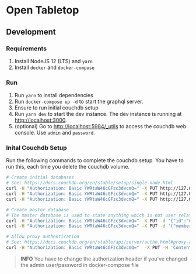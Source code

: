 # Open Tabletop

## Development

### Requirements

1. Install NodeJS 12 (LTS) and `yarn`
1. Install `docker` and `docker-compose`

### Run

1. Run `yarn` to install dependencies
1. Run `docker-compose up -d` to start the graphql server.
1. Ensure to run initial couchdb setup  
1. Run `yarn dev` to start the dev instance. The dev instance is running at [http://localhost:3000]().
1. (optional) Go to [http://localhost:5984/_utils]() to access the couchdb web console. Use `admin` and `password`.

### Inital Couchdb Setup

Run the following commands to complete the couchdb setup. You have to run this, each time you delete the couchdb volume.  

```bash
# Create initial databases
# See: https://docs.couchdb.org/en/stable/setup/single-node.html
curl -H "Authorization: Basic YWRtaW46cGFzc3dvcmQ=" -X PUT http://127.0.0.1:5984/_users
curl -H "Authorization: Basic YWRtaW46cGFzc3dvcmQ=" -X PUT http://127.0.0.1:5984/_replicator
curl -H "Authorization: Basic YWRtaW46cGFzc3dvcmQ=" -X PUT http://127.0.0.1:5984/_global_changes

# Create master database
# The master database is used to state anything which is not user related.
curl -H "Authorization: Basic YWRtaW46cGFzc3dvcmQ=" -X PUT -d '{"id":"master","name":"master"}' http://127.0.0.1:5984/master
curl -H "Authorization: Basic YWRtaW46cGFzc3dvcmQ=" -X PUT -d '{"members":{"roles":["_admin"],"names":["admin"]},"admins":{"roles":["_admin"]}}' http://127.0.0.1:5984/master/_security

# Allow proxy authentication
# See: https://docs.couchdb.org/en/stable/api/server/authn.html#proxy-authentication 
curl -H "Authorization: Basic YWRtaW46cGFzc3dvcmQ="  -X PUT -H 'Content-Type: application/json'  --data '"{chttpd_auth, cookie_authentication_handler}, {chttpd_auth, proxy_authentication_handler}, {chttpd_auth, default_authentication_handler}"' http://127.0.0.1:5984/_node/nonode@nohost/_config/chttpd/authentication_handlers
```

> **INFO** You have to change the authorization header if you've changed the admin user/password in docker-compose file
